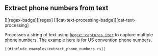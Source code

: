 ## Extract phone numbers from text

[![regex-badge]][regex] [![cat-text-processing-badge]][cat-text-processing]

Processes a string of text using [`Regex::captures_iter`] to capture multiple
phone numbers.  The example here is for US convention phone numbers.

```rust
{{#include examples/extract_phone_numbers.rs}}
```

[`Regex::captures_iter`]: https://docs.rs/regex/*/regex/struct.Regex.html#method.captures_iter
